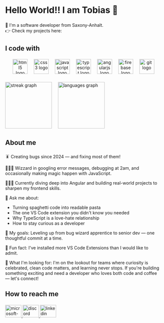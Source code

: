 <h1 align="left">Hello World!! I am Tobias 👋</h1>

###

<p align="left">
  📌 I'm a software developer from Saxony-Anhalt.<br />👉 Check my projects
  here:
</p>

###

<h2 align="left">I code with</h2>

###

<div align="center">
  <img
    src="https://cdn.jsdelivr.net/gh/devicons/devicon/icons/html5/html5-original.svg"
    height="48"
    alt="html5 logo"
  />
  <img width="12" />
  <img
    src="https://cdn.jsdelivr.net/gh/devicons/devicon/icons/css3/css3-original.svg"
    height="48"
    alt="css3 logo"
  />
  <img width="12" />
  <img
    src="https://cdn.jsdelivr.net/gh/devicons/devicon/icons/javascript/javascript-original.svg"
    height="48"
    alt="javascript logo"
  />
  <img width="12" />
  <img
    src="https://cdn.jsdelivr.net/gh/devicons/devicon/icons/typescript/typescript-original.svg"
    height="48"
    alt="typescript logo"
  />
  <img width="12" />
  <img
    src="https://cdn.simpleicons.org/angular/DD0031"
    height="48"
    alt="angularjs logo"
  />
  <img width="12" />
  <img
    src="https://cdn.jsdelivr.net/gh/devicons/devicon/icons/firebase/firebase-plain.svg"
    height="48"
    alt="firebase logo"
  />
  <img width="12" />
  <img
    src="https://cdn.jsdelivr.net/gh/devicons/devicon/icons/git/git-original.svg"
    height="48"
    alt="git logo"
  />
</div>

###

<div>
  <img
    src="https://streak-stats.demolab.com?user=TobiasKlanert&locale=en&mode=daily&theme=react&hide_border=false&border_radius=5&order=3"
    height="150"
    alt="streak graph"
  />
  &nbsp;&nbsp;&nbsp;
  <img
    src="https://github-readme-stats.vercel.app/api/top-langs?username=TobiasKlanert&locale=en&hide_title=false&layout=compact&card_width=320&langs_count=5&theme=react&hide_border=false&order=2"
    height="150"
    alt="languages graph"
  />
</div>

###

<h2 align="left">About me</h2>

###

<p align="left">
  🪳 Creating bugs since 2024 — and fixing most of them!<br />
  
  🧙🏻‍♂️ Wizzard in googling error messages, debugging at 2am, and occasionally making magic happen with JavaScript.<br />
  
  👨🏻‍🎓 Currently diving deep into Angular and building real-world projects to sharpen my frontend skills.<br />
  
  📎 Ask me about:<br />
  <ul>
    <li>Turning spaghetti code into readable pasta</li>
    <li>The one VS Code extension you didn't know you needed</li>
    <li>Why TypeScript is a love-hate relationship</li>
    <li>How to stay curious as a developer</li>
  </ul>
  
  🎯 My goals:
  Leveling up from bug wizard apprentice to senior dev — one thoughtful commit
  at a time.<br />
  
  🎲 Fun fact: I've installed more VS Code Extensions than I would
  like to admit.<br />
  
  🚀 What I'm looking for: I'm on the lookout for teams where curiosity is celebrated, clean code matters, and learning never stops. If you're building something exciting and need a developer who loves both code and coffee — let's connect!
</p>

###

<h2 align="left">How to reach me</h2>

###

<div align="left">
  <a href="mailto:tobias.klanert@t-online.de" target="_blank">
    <img
      src="https://raw.githubusercontent.com/maurodesouza/profile-readme-generator/master/src/assets/icons/social/microsoft-outlook/default.svg"
      width="52"
      height="40"
      alt="microsoft-outlook logo"
    />
  </a>
  <a href="https://discord.com/users/1189879536066777141" target="_blank">
    <img
      src="https://raw.githubusercontent.com/maurodesouza/profile-readme-generator/master/src/assets/icons/social/discord/default.svg"
      width="52"
      height="40"
      alt="discord logo"
    />
  </a>
  <a
    href="https://www.linkedin.com/in/tobias-klanert-80563731a/"
    target="_blank"
  >
    <img
      src="https://raw.githubusercontent.com/maurodesouza/profile-readme-generator/master/src/assets/icons/social/linkedin/default.svg"
      width="52"
      height="40"
      alt="linkedin logo"
    />
  </a>
</div>

###
